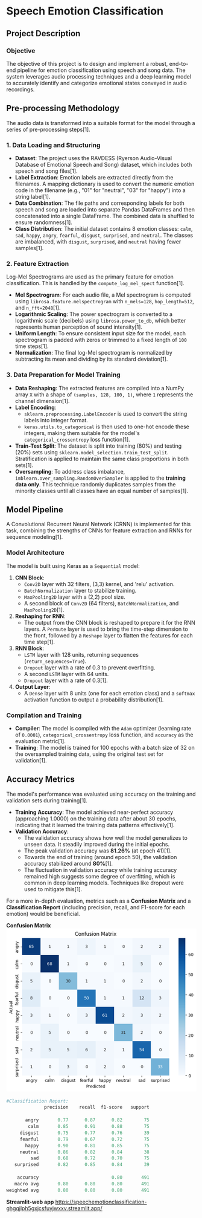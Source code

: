 # Speech Emotion Classification

## Project Description

### Objective
The objective of this project is to design and implement a robust, end-to-end pipeline for emotion classification using speech and song data. The system leverages audio processing techniques and a deep learning model to accurately identify and categorize emotional states conveyed in audio recordings.

## Pre-processing Methodology

The audio data is transformed into a suitable format for the model through a series of pre-processing steps[1].

### 1. Data Loading and Structuring
- **Dataset**: The project uses the RAVDESS (Ryerson Audio-Visual Database of Emotional Speech and Song) dataset, which includes both speech and song files[1].
- **Label Extraction**: Emotion labels are extracted directly from the filenames. A mapping dictionary is used to convert the numeric emotion code in the filename (e.g., "01" for "neutral", "03" for "happy") into a string label[1].
- **Data Combination**: The file paths and corresponding labels for both speech and song are loaded into separate Pandas DataFrames and then concatenated into a single DataFrame. The combined data is shuffled to ensure randomness[1].
- **Class Distribution**: The initial dataset contains 8 emotion classes: `calm`, `sad`, `happy`, `angry`, `fearful`, `disgust`, `surprised`, and `neutral`. The classes are imbalanced, with `disgust`, `surprised`, and `neutral` having fewer samples[1].

### 2. Feature Extraction
Log-Mel Spectrograms are used as the primary feature for emotion classification. This is handled by the `compute_log_mel_spect` function[1].
- **Mel Spectrogram**: For each audio file, a Mel spectrogram is computed using `librosa.feature.melspectrogram` with `n_mels=128`, `hop_length=512`, and `n_fft=2048`[1].
- **Logarithmic Scaling**: The power spectrogram is converted to a logarithmic scale (decibels) using `librosa.power_to_db`, which better represents human perception of sound intensity[1].
- **Uniform Length**: To ensure consistent input size for the model, each spectrogram is padded with zeros or trimmed to a fixed length of `100` time steps[1].
- **Normalization**: The final log-Mel spectrogram is normalized by subtracting its mean and dividing by its standard deviation[1].

### 3. Data Preparation for Model Training
- **Data Reshaping**: The extracted features are compiled into a NumPy array `X` with a shape of `(samples, 128, 100, 1)`, where `1` represents the channel dimension[1].
- **Label Encoding**:
    - `sklearn.preprocessing.LabelEncoder` is used to convert the string labels into integer format.
    - `keras.utils.to_categorical` is then used to one-hot encode these integers, making them suitable for the model's `categorical_crossentropy` loss function[1].
- **Train-Test Split**: The dataset is split into training (80%) and testing (20%) sets using `sklearn.model_selection.train_test_split`. Stratification is applied to maintain the same class proportions in both sets[1].
- **Oversampling**: To address class imbalance, `imblearn.over_sampling.RandomOverSampler` is applied to the **training data only**. This technique randomly duplicates samples from the minority classes until all classes have an equal number of samples[1].

## Model Pipeline

A Convolutional Recurrent Neural Network (CRNN) is implemented for this task, combining the strengths of CNNs for feature extraction and RNNs for sequence modeling[1].

### Model Architecture
The model is built using Keras as a `Sequential` model:
1.  **CNN Block**:
    - `Conv2D` layer with 32 filters, (3,3) kernel, and 'relu' activation.
    - `BatchNormalization` layer to stabilize training.
    - `MaxPooling2D` layer with a (2,2) pool size.
    - A second block of `Conv2D` (64 filters), `BatchNormalization`, and `MaxPooling2D`[1].
2.  **Reshaping for RNN**:
    - The output from the CNN block is reshaped to prepare it for the RNN layers. A `Permute` layer is used to bring the time-step dimension to the front, followed by a `Reshape` layer to flatten the features for each time step[1].
3.  **RNN Block**:
    - `LSTM` layer with 128 units, returning sequences (`return_sequences=True`).
    - `Dropout` layer with a rate of 0.3 to prevent overfitting.
    - A second `LSTM` layer with 64 units.
    - `Dropout` layer with a rate of 0.3[1].
4.  **Output Layer**:
    - A `Dense` layer with 8 units (one for each emotion class) and a `softmax` activation function to output a probability distribution[1].

### Compilation and Training
- **Compiler**: The model is compiled with the `Adam` optimizer (learning rate of `0.0001`), `categorical_crossentropy` loss function, and `accuracy` as the evaluation metric[1].
- **Training**: The model is trained for 100 epochs with a batch size of 32 on the oversampled training data, using the original test set for validation[1].

## Accuracy Metrics

The model's performance was evaluated using accuracy on the training and validation sets during training[1].

- **Training Accuracy**: The model achieved near-perfect accuracy (approaching 1.0000) on the training data after about 30 epochs, indicating that it learned the training data patterns effectively[1].
- **Validation Accuracy**:
    - The validation accuracy shows how well the model generalizes to unseen data. It steadily improved during the initial epochs.
    - The peak validation accuracy was **81.26%** (at epoch 41)[1].
    - Towards the end of training (around epoch 50), the validation accuracy stabilized around **80%**[1].
    - The fluctuation in validation accuracy while training accuracy remained high suggests some degree of overfitting, which is common in deep learning models. Techniques like dropout were used to mitigate this[1].

For a more in-depth evaluation, metrics such as a **Confusion Matrix** and a **Classification Report** (including precision, recall, and F1-score for each emotion) would be beneficial.


**Confusion Matrix**
![alt text](image.png)

```Python
#Classification Report:
              precision    recall  f1-score   support

       angry       0.77      0.87      0.82        75
        calm       0.85      0.91      0.88        75
     disgust       0.75      0.77      0.76        39
     fearful       0.79      0.67      0.72        75
       happy       0.90      0.81      0.85        75
     neutral       0.86      0.82      0.84        38
         sad       0.68      0.72      0.70        75
   surprised       0.82      0.85      0.84        39

    accuracy                           0.80       491
   macro avg       0.80      0.80      0.80       491
weighted avg       0.80      0.80      0.80       491
```

**Streamlit-web app**
https://speechemotionclassification-ghgqjlph5gxjcsfuyjwxxv.streamlit.app/